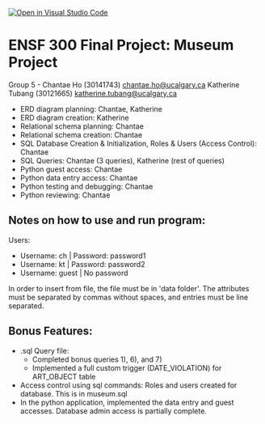 [![Open in Visual Studio Code](https://classroom.github.com/assets/open-in-vscode-c66648af7eb3fe8bc4f294546bfd86ef473780cde1dea487d3c4ff354943c9ae.svg)](https://classroom.github.com/online_ide?assignment_repo_id=9394829&assignment_repo_type=AssignmentRepo)
# ENSF 300 Final Project: Museum Project
Group 5 - 
Chantae Ho (30141743) chantae.ho@ucalgary.ca
Katherine Tubang (30121665) katherine.tubang@ucalgary.ca 
- ERD diagram planning: Chantae, Katherine
- ERD diagram creation: Katherine
- Relational schema planning: Chantae
- Relational schema creation: Chantae
- SQL Database Creation & Initialization, Roles & Users (Access Control): Chantae
- SQL Queries: Chantae (3 queries), Katherine (rest of queries)
- Python guest access: Chantae
- Python data entry access: Chantae
- Python testing and debugging: Chantae
- Python reviewing: Chantae

## Notes on how to use and run program:
Users:
- Username: ch | Password: password1
- Username: kt | Password: password2
- Username: guest | No password

In order to insert from file, the file must be in 'data folder'.
The attributes must be separated by commas without spaces, and entries must be line separated.

## Bonus Features:
- .sql Query file:
  - Completed bonus queries 1), 6), and 7)
  - Implemented a full custom trigger (DATE_VIOLATION) for ART_OBJECT table
- Access control using sql commands: Roles and users created for database. This is in museum.sql
- In the python application, implemented the data entry and guest accesses. Database admin access is partially complete.
